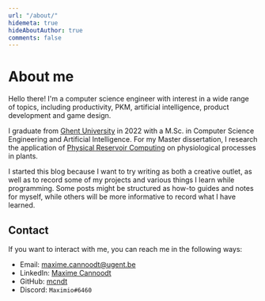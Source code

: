 ```yaml
---
url: "/about/"
hidemeta: true
hideAboutAuthor: true
comments: false
---
```


# About me

Hello there! I'm a computer science engineer with interest in a wide range of  topics, including productivity, PKM, artificial intelligence, product development and game design.

I graduate from [Ghent University](http://www.ugent.be) in 2022 with a M.Sc. in Computer Science Engineering and Artificial Intelligence. For my Master dissertation, I research the application of [Physical Reservoir Computing](https://doi.org/10.35848/1347-4065/ab8d4f) on physiological processes in plants.

I started this blog because I want to try writing as both a creative outlet, as well as to record some of my projects and various things I learn while programming. Some posts might be structured as how-to guides and notes for myself, while others will be more informative to record what I have learned.

## Contact

If you want to interact with me, you can reach me in the following ways:

- Email: <maxime.cannoodt@ugent.be>
- LinkedIn: [Maxime Cannoodt](https://www.linkedin.com/in/maxime-cannoodt-7b2697192/?locale=en_US)
- GitHub: [mcndt](https://github.com/mcndt)
- Discord: `Maximio#6460`
